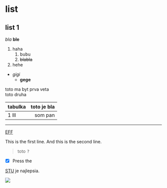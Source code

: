 # list
## list 1

_bla_
**ble**

1. haha
    1. <kbd>bubu</kbd>
    2. ~~blabla~~
2. hehe

 * _gigi_
   * **gege**

<p> toto ma byt prva veta <br>
    toto druha<p>


| tabulka | toto je bla |
| ------- | -----:|
| 1 lll | som pan |

---

[EFF](https://eff.org)

<p>This is the first line.
And this is the second line.</p>

 > toto 
 <kbd>?</kbd>

- [x] Press the

[STU](1) je najlepsia.

[1]:https://www.stuba.sk/

 ![](http://nd03.jxs.cz/357/738/f4af4a3f40_65746496_o2.jpg)   
